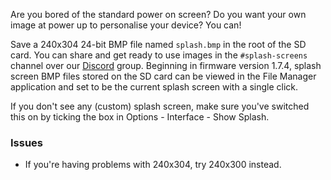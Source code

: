 Are you bored of the standard power on screen?
Do you want your own image at power up to personalise your device?
You can!

Save a 240x304 24-bit BMP file named `splash.bmp` in the root of the SD card. You can share and get ready to use images in the `#splash-screens` channel over our [Discord](https://discord.gg/tuwVMv3) group.  Beginning in firmware version 1.7.4, splash screen BMP files stored on the SD card can be viewed in the File Manager application and set to be the current splash screen with a single click.

If you don't see any (custom) splash screen, make sure you've switched this on by ticking the box in Options - Interface - Show Splash.

### Issues
- If you're having problems with 240x304, try 240x300 instead.